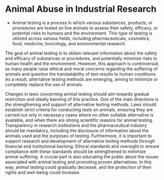 # Animal Abuse in Industrial Research

- Animal testing is a process in which various substances, products, or procedures are tested on live animals to assess their safety, efficacy, or potential risks to humans and the environment. This type of testing is utilized across various fields, including pharmaceuticals, cosmetics, food, medicine, toxicology, and environmental research.

The goal of animal testing is to obtain relevant information about the safety and efficacy of substances or procedures, and potentially minimize risks to human health and the environment. However, this approach is controversial, as many people raise ethical and moral concerns regarding the suffering of animals and question the translatability of test results to human conditions. As a result, alternative testing methods are emerging, aiming to minimize or completely replace the use of animals.

Changes in laws concerning animal testing should aim towards gradual restriction and ideally banning of this practice. One of the main directions is the strengthening and support of alternative testing methods. Laws should establish strict criteria for conducting tests on animals, ensuring they are carried out only in necessary cases where no other suitable alternative is available, and when there are strong scientific reasons for animal testing. Transparency in research institutions and the pharmaceutical industry should be mandatory, including the disclosure of information about the animals used and the purposes of testing. Furthermore, it is important to support research and development of alternative testing methods through financial and institutional backing. Ethical standards and oversight to ensure compliance with these standards should be strengthened to minimize animal suffering. A crucial part is also educating the public about the issues associated with animal testing and promoting proven alternatives. In this way, animal testing could gradually decrease, and the protection of their rights and well-being could increase.
